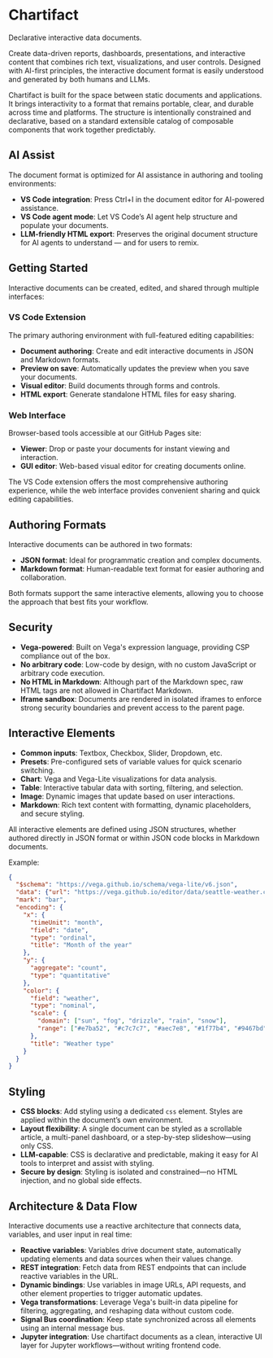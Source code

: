# Chartifact

Declarative interactive data documents.

Create data-driven reports, dashboards, presentations, and interactive content that combines rich text, visualizations, and user controls. Designed with AI-first principles, the interactive document format is easily understood and generated by both humans and LLMs. 

Chartifact is built for the space between static documents and applications. It brings interactivity to a format that remains portable, clear, and durable across time and platforms. The structure is intentionally constrained and declarative, based on a standard extensible catalog of composable components that work together predictably.

## AI Assist

The document format is optimized for AI assistance in authoring and tooling environments:

- **VS Code integration**: Press Ctrl+I in the document editor for AI-powered assistance.
- **VS Code agent mode**: Let VS Code’s AI agent help structure and populate your documents.
- **LLM-friendly HTML export**: Preserves the original document structure for AI agents to understand — and for users to remix.

## Getting Started

Interactive documents can be created, edited, and shared through multiple interfaces:

### VS Code Extension
The primary authoring environment with full-featured editing capabilities:
- **Document authoring**: Create and edit interactive documents in JSON and Markdown formats.
- **Preview on save**: Automatically updates the preview when you save your documents.
- **Visual editor**: Build documents through forms and controls.
- **HTML export**: Generate standalone HTML files for easy sharing.

### Web Interface
Browser-based tools accessible at our GitHub Pages site:
- **Viewer**: Drop or paste your documents for instant viewing and interaction.
- **GUI editor**: Web-based visual editor for creating documents online.

The VS Code extension offers the most comprehensive authoring experience, while the web interface provides convenient sharing and quick editing capabilities.

## Authoring Formats

Interactive documents can be authored in two formats:

- **JSON format**: Ideal for programmatic creation and complex documents.
- **Markdown format**: Human-readable text format for easier authoring and collaboration.

Both formats support the same interactive elements, allowing you to choose the approach that best fits your workflow.

## Security

- **Vega-powered**: Built on Vega's expression language, providing CSP compliance out of the box.
- **No arbitrary code**: Low-code by design, with no custom JavaScript or arbitrary code execution.
- **No HTML in Markdown**: Although part of the Markdown spec, raw HTML tags are not allowed in Chartifact Markdown.
- **Iframe sandbox**: Documents are rendered in isolated iframes to enforce strong security boundaries and prevent access to the parent page.

## Interactive Elements

- **Common inputs**: Textbox, Checkbox, Slider, Dropdown, etc.
- **Presets**: Pre-configured sets of variable values for quick scenario switching.
- **Chart**: Vega and Vega-Lite visualizations for data analysis.
- **Table**: Interactive tabular data with sorting, filtering, and selection.
- **Image**: Dynamic images that update based on user interactions.
- **Markdown**: Rich text content with formatting, dynamic placeholders, and secure styling.

All interactive elements are defined using JSON structures, whether authored directly in JSON format or within JSON code blocks in Markdown documents.

Example:
```json vega-lite
{
  "$schema": "https://vega.github.io/schema/vega-lite/v6.json",
  "data": {"url": "https://vega.github.io/editor/data/seattle-weather.csv"},
  "mark": "bar",
  "encoding": {
    "x": {
      "timeUnit": "month",
      "field": "date",
      "type": "ordinal",
      "title": "Month of the year"
    },
    "y": {
      "aggregate": "count",
      "type": "quantitative"
    },
    "color": {
      "field": "weather",
      "type": "nominal",
      "scale": {
        "domain": ["sun", "fog", "drizzle", "rain", "snow"],
        "range": ["#e7ba52", "#c7c7c7", "#aec7e8", "#1f77b4", "#9467bd"]
      },
      "title": "Weather type"
    }
  }
}
```

## Styling

- **CSS blocks**: Add styling using a dedicated `css` element. Styles are applied within the document’s own environment.
- **Layout flexibility**: A single document can be styled as a scrollable article, a multi-panel dashboard, or a step-by-step slideshow—using only CSS.
- **LLM-capable**: CSS is declarative and predictable, making it easy for AI tools to interpret and assist with styling.
- **Secure by design**: Styling is isolated and constrained—no HTML injection, and no global side effects.

## Architecture & Data Flow

Interactive documents use a reactive architecture that connects data, variables, and user input in real time:

- **Reactive variables**: Variables drive document state, automatically updating elements and data sources when their values change.
- **REST integration**: Fetch data from REST endpoints that can include reactive variables in the URL.
- **Dynamic bindings**: Use variables in image URLs, API requests, and other element properties to trigger automatic updates.
- **Vega transformations**: Leverage Vega's built-in data pipeline for filtering, aggregating, and reshaping data without custom code.
- **Signal Bus coordination**: Keep state synchronized across all elements using an internal message bus.
- **Jupyter integration**: Use chartifact documents as a clean, interactive UI layer for Jupyter workflows—without writing frontend code.
